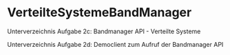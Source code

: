 # VerteilteSystemeBandManager

Unterverzeichnis Aufgabe 2c:
  Bandmanager API - Verteilte Systeme
  
Unterverzeichnis Aufgabe 2d:
  Democlient zum Aufruf der Bandmanager API

